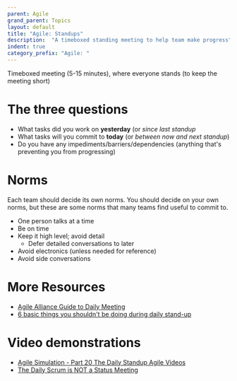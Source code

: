 ```yaml
---
parent: Agile
grand_parent: Topics
layout: default
title: "Agile: Standups"
description:  "A timeboxed standing meeting to help team make progress"
indent: true
category_prefix: "Agile: "
---
```


Timeboxed meeting (5-15 minutes), where everyone stands (to keep the meeting short)

# The three questions

* What tasks did you work on **yesterday** (or *since last standup*
* What tasks will you commit to **today** (or *between now and next standup*) 
* Do you have any impediments/barriers/dependencies (anything that's preventing you from progressing)

# Norms

Each team should decide its own norms. You should decide on your own norms, but these are some norms that many teams find useful to commit to.

* One person talks at a time
* Be on time
* Keep it high level; avoid detail
   * Defer detailed conversations to later
* Avoid electronics (unless needed for reference)
* Avoid side conversations

# More Resources

* [Agile Alliance Guide to Daily Meeting](https://www.agilealliance.org/glossary/daily-meeting)
* [6 basic things you shouldn't be doing during daily stand-up](https://techbeacon.com/app-dev-testing/6-basic-things-you-shouldnt-be-doing-during-daily-stand)

# Video demonstrations 
* [Agile Simulation - Part 20 The Daily Standup Agile Videos](https://www.youtube.com/watch?v=q_R9wQY4G5I)
* [The Daily Scrum is NOT a Status Meeting](https://www.youtube.com/watch?v=i7_RPceEIYE)


